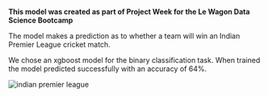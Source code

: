 **This model was created as part of Project Week for the Le Wagon Data Science Bootcamp**

The model makes a prediction as to whether a team will win an Indian Premier League cricket match. 

We chose an xgboost model for the binary classification task. When trained the model predicted successfully with an accuracy of 64%. 

![indian premier league](https://github.com/FrenchizTib/ipl_prediction_model/assets/139383301/171d3b83-0fba-452f-bd82-f075c88ed683)
